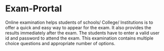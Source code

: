 # Exam-Prortal
Online examination helps students of schools/ College/ Institutions is to offer a quick and easy way to appear for the exam. It also provides the results immediately after the exam. The students have to enter a valid user id and password to attend the exam. This examination contains multiple choice questions and appropriate number of options.
